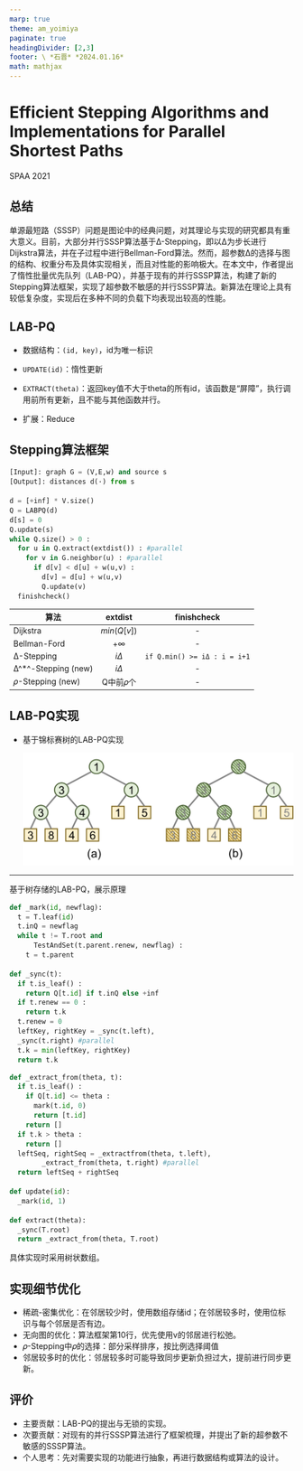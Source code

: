 ```yaml
---
marp: true
theme: am_yoimiya
paginate: true
headingDivider: [2,3]
footer: \ *石晋* *2024.01.16*
math: mathjax
---
```


<!-- _class: cover_a -->
<!-- _paginate: "" -->
<!-- _footer: "" -->

# Efficient Stepping Algorithms and Implementations for Parallel Shortest Paths

SPAA 2021

## 总结

单源最短路（SSSP）问题是图论中的经典问题，对其理论与实现的研究都具有重大意义。目前，大部分并行SSSP算法基于Δ-Stepping，即以Δ为步长进行Dijkstra算法，并在子过程中进行Bellman-Ford算法。然而，超参数Δ的选择与图的结构、权重分布及具体实现相关，而且对性能的影响极大。在本文中，作者提出了惰性批量优先队列（LAB-PQ），并基于现有的并行SSSP算法，构建了新的Stepping算法框架，实现了超参数不敏感的并行SSSP算法。新算法在理论上具有较低复杂度，实现后在多种不同的负载下均表现出较高的性能。

## LAB-PQ

- 数据结构：`(id, key)`，id为唯一标识

- `UPDATE(id)`：惰性更新
- `EXTRACT(theta)`：返回key值不大于theta的所有id，该函数是“屏障”，执行调用前所有更新，且不能与其他函数并行。
- 扩展：Reduce

## Stepping算法框架

```python
[Input]: graph G = (V,E,w) and source s
[Output]: distances d(·) from s

d = [+inf] * V.size()
Q = LABPQ(d)
d[s] = 0
Q.update(s)
while Q.size() > 0 :
  for u in Q.extract(extdist()) : #parallel
    for v in G.neighbor(u) : #parallel
      if d[v] < d[u] + w(u,v) :
        d[v] = d[u] + w(u,v)
        Q.update(v)
  finishcheck()
```

| 算法                |   extdist   |         finishcheck          |
| ------------------- | :---------: | :--------------------------: |
| Dijkstra            | $min(Q[v])$ |              -               |
| Bellman-Ford        |  $+\infty$  |              -               |
| Δ-Stepping          |  $i\Delta$  | `if Q.min() >= iΔ : i = i+1` |
| Δ^*^-Stepping (new) |  $i\Delta$  |              -               |
| 𝜌-Stepping (new)    |  Q中前𝜌个   |              -               |

## LAB-PQ实现

- 基于锦标赛树的LAB-PQ实现

  ![锦标赛树](./_SPAA_2021_Parallel%20Shortest%20Paths.assets/锦标赛树.png)

---

<!-- _class: cols-2 -->

基于树存储的LAB-PQ，展示原理
<div class=ldiv>

```python
def _mark(id, newflag):
  t = T.leaf(id)
  t.inQ = newflag
  while t != T.root and 
      TestAndSet(t.parent.renew, newflag) :
    t = t.parent

def _sync(t):
  if t.is_leaf() :
    return Q[t.id] if t.inQ else +inf
  if t.renew == 0 :
    return t.k
  t.renew = 0
  leftKey, rightKey = _sync(t.left),
  _sync(t.right) #parallel
  t.k = min(leftKey, rightKey)
  return t.k
```

</div>

<div class=rdiv>

```python
def _extract_from(theta, t):
  if t.is_leaf() :
    if Q[t.id] <= theta :
      mark(t.id, 0)
      return [t.id]
    return []
  if t.k > theta :
    return []
  leftSeq, rightSeq = _extractfrom(theta, t.left),
        _extract_from(theta, t.right) #parallel
  return leftSeq + rightSeq

def update(id):
  _mark(id, 1)

def extract(theta):
  _sync(T.root)
  return _extract_from(theta, T.root)
```

具体实现时采用树状数组。

</div>

## 实现细节优化

- 稀疏-密集优化：在邻居较少时，使用数组存储id；在邻居较多时，使用位标识与每个邻居是否有边。
- 无向图的优化：算法框架第10行，优先使用v的邻居进行松弛。
- 𝜌-Stepping中𝜌的选择：部分采样排序，按比例选择阈值
- 邻居较多时的优化：邻居较多时可能导致同步更新负担过大，提前进行同步更新。

## 评价

- 主要贡献：LAB-PQ的提出与无锁的实现。
- 次要贡献：对现有的并行SSSP算法进行了框架梳理，并提出了新的超参数不敏感的SSSP算法。
- 个人思考：先对需要实现的功能进行抽象，再进行数据结构或算法的设计。
